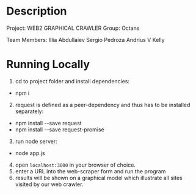 # Description
Project: WEB2 GRAPHICAL CRAWLER
Group: Octans

Team Members:
Illia Abdullaiev
Sergio Pedroza
Andrius V Kelly


# Running Locally

1. cd to project folder and install dependencies:
* npm i

2. request is defined as a peer-dependency and thus has to be installed separately:
* npm install --save request
* npm install --save request-promise

3. run node server:
* node app.js

4. open `localhost:3000` in your browser of choice.
5. enter a URL into the web-scraper form and run the program
6. results will be shown on a graphical model which illustrate all sites visited by our web crawler.